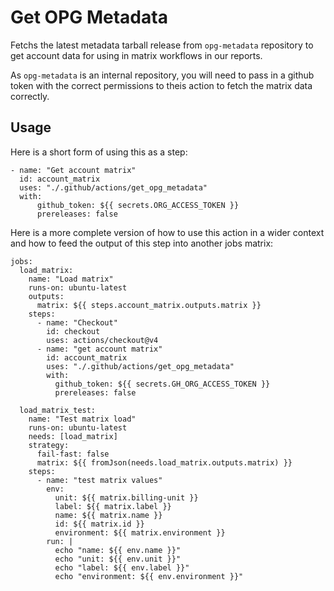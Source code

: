 # Get OPG Metadata

Fetchs the latest metadata tarball release from `opg-metadata` repository to get account data for using in matrix workflows in our reports.

As `opg-metadata` is an internal repository, you will need to pass in a github token with the correct permissions to theis action to fetch the matrix data correctly.

## Usage

Here is a short form of using this as a step:

```
- name: "Get account matrix"
  id: account_matrix
  uses: "./.github/actions/get_opg_metadata"
  with:
      github_token: ${{ secrets.ORG_ACCESS_TOKEN }}
      prereleases: false
```

Here is a more complete version of how to use this action in a wider context and how to feed the output of this step into another jobs matrix:

```
jobs:
  load_matrix:
    name: "Load matrix"
    runs-on: ubuntu-latest
    outputs:
      matrix: ${{ steps.account_matrix.outputs.matrix }}
    steps:
      - name: "Checkout"
        id: checkout
        uses: actions/checkout@v4
      - name: "get account matrix"
        id: account_matrix
        uses: "./.github/actions/get_opg_metadata"
        with:
          github_token: ${{ secrets.GH_ORG_ACCESS_TOKEN }}
          prereleases: false

  load_matrix_test:
    name: "Test matrix load"
    runs-on: ubuntu-latest
    needs: [load_matrix]
    strategy:
      fail-fast: false
      matrix: ${{ fromJson(needs.load_matrix.outputs.matrix) }}
    steps:
      - name: "test matrix values"
        env:
          unit: ${{ matrix.billing-unit }}
          label: ${{ matrix.label }}
          name: ${{ matrix.name }}
          id: ${{ matrix.id }}
          environment: ${{ matrix.environment }}
        run: |
          echo "name: ${{ env.name }}"
          echo "unit: ${{ env.unit }}"
          echo "label: ${{ env.label }}"
          echo "environment: ${{ env.environment }}"

```
